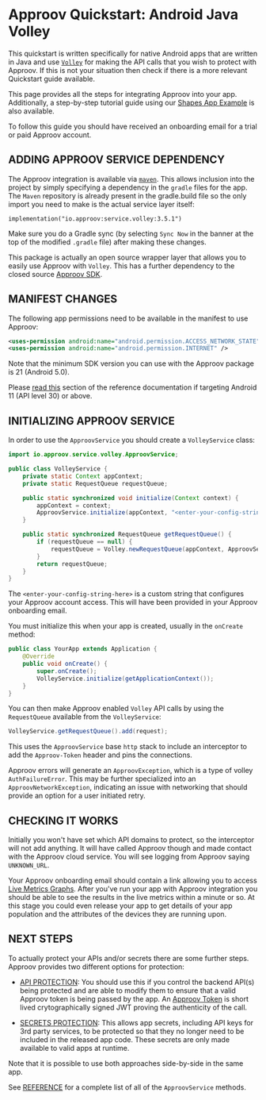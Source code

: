 # Approov Quickstart: Android Java Volley

This quickstart is written specifically for native Android apps that are written in Java and use [`Volley`](https://developer.android.com/training/volley) for making the API calls that you wish to protect with Approov. If this is not your situation then check if there is a more relevant Quickstart guide available.

This page provides all the steps for integrating Approov into your app. Additionally, a step-by-step tutorial guide using our [Shapes App Example](https://github.com/approov/quickstart-android-java-volley/blob/master/SHAPES-EXAMPLE.md) is also available.

To follow this guide you should have received an onboarding email for a trial or paid Approov account.

## ADDING APPROOV SERVICE DEPENDENCY
The Approov integration is available via [`maven`](https://mvnrepository.com/repos/central). This allows inclusion into the project by simply specifying a dependency in the `gradle` files for the app.
The `Maven` repository is already present in the gradle.build file so the only import you need to make is the actual service layer itself:

```
implementation("io.approov:service.volley:3.5.1")
```

Make sure you do a Gradle sync (by selecting `Sync Now` in the banner at the top of the modified `.gradle` file) after making these changes.

This package is actually an open source wrapper layer that allows you to easily use Approov with `Volley`. This has a further dependency to the closed source [Approov SDK](https://central.sonatype.com/artifact/io.approov/approov-android-sdk/3.5.1).

## MANIFEST CHANGES
The following app permissions need to be available in the manifest to use Approov:

```xml
<uses-permission android:name="android.permission.ACCESS_NETWORK_STATE" />
<uses-permission android:name="android.permission.INTERNET" />
```

Note that the minimum SDK version you can use with the Approov package is 21 (Android 5.0). 

Please [read this](https://approov.io/docs/latest/approov-usage-documentation/#targeting-android-11-and-above) section of the reference documentation if targeting Android 11 (API level 30) or above.

## INITIALIZING APPROOV SERVICE
In order to use the `ApproovService` you should create a `VolleyService` class:

```Java
import io.approov.service.volley.ApproovService;

public class VolleyService {
    private static Context appContext;
    private static RequestQueue requestQueue;

    public static synchronized void initialize(Context context) {
        appContext = context;
        ApproovService.initialize(appContext, "<enter-your-config-string-here>")
    }

    public static synchronized RequestQueue getRequestQueue() {
        if (requestQueue == null) {
            requestQueue = Volley.newRequestQueue(appContext, ApproovService.getBaseHttpStack());
        }
        return requestQueue;
    }
}
```

The `<enter-your-config-string-here>` is a custom string that configures your Approov account access. This will have been provided in your Approov onboarding email.

You must initialize this when your app is created, usually in the `onCreate` method:

```Java
public class YourApp extends Application {
    @Override
    public void onCreate() {
        super.onCreate();
        VolleyService.initialize(getApplicationContext());
    }
}
```

You can then make Approov enabled `Volley` API calls by using the `RequestQueue` available from the `VolleyService`:

```Java
VolleyService.getRequestQueue().add(request);
```

This uses the `ApproovService` base `http` stack to include an interceptor to add the `Approov-Token` header and pins the connections.

Approov errors will generate an `ApproovException`, which is a type of volley `AuthFailureError`. This may be further specialized into an `ApproovNetworkException`, indicating an issue with networking that should provide an option for a user initiated retry.

## CHECKING IT WORKS
Initially you won't have set which API domains to protect, so the interceptor will not add anything. It will have called Approov though and made contact with the Approov cloud service. You will see logging from Approov saying `UNKNOWN_URL`.

Your Approov onboarding email should contain a link allowing you to access [Live Metrics Graphs](https://approov.io/docs/latest/approov-usage-documentation/#metrics-graphs). After you've run your app with Approov integration you should be able to see the results in the live metrics within a minute or so. At this stage you could even release your app to get details of your app population and the attributes of the devices they are running upon.

## NEXT STEPS
To actually protect your APIs and/or secrets there are some further steps. Approov provides two different options for protection:

* [API PROTECTION](https://github.com/approov/quickstart-android-java-volley/blob/master/API-PROTECTION.md): You should use this if you control the backend API(s) being protected and are able to modify them to ensure that a valid Approov token is being passed by the app. An [Approov Token](https://approov.io/docs/latest/approov-usage-documentation/#approov-tokens) is short lived crytographically signed JWT proving the authenticity of the call.

* [SECRETS PROTECTION](https://github.com/approov/quickstart-android-java-volley/blob/master/SECRETS-PROTECTION.md): This allows app secrets, including API keys for 3rd party services, to be protected so that they no longer need to be included in the released app code. These secrets are only made available to valid apps at runtime.

Note that it is possible to use both approaches side-by-side in the same app.

See [REFERENCE](https://github.com/approov/quickstart-android-java-volley/blob/master/REFERENCE.md) for a complete list of all of the `ApproovService` methods.
